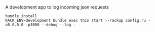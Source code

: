 
A development app to log incoming json requests

```shell
bundle install
RACK_ENV=development bundle exec thin start --rackup config.ru -a0.0.0.0 -p3000 --debug --log -
```
